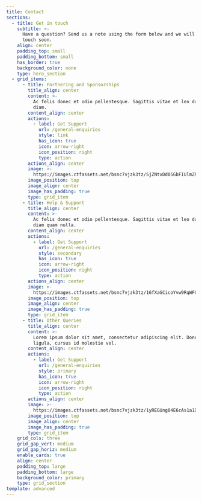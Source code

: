 ```yaml
---
title: Contact
sections:
  - title: Get in touch
    subtitle: >-
      Have a question? Send us a note using the form below and we will be in
      touch soon.
    align: center
    padding_top: small
    padding_bottom: small
    has_border: true
    background_color: none
    type: hero_section
  - grid_items:
      - title: Partnering and Sponsorships
        title_align: center
        content: >-
          Ac felis donec et odio pellentesque. Sagittis vitae et leo duis ut
          diam.
        content_align: center
        actions:
          - label: Get Support
            url: /general-enquiries
            style: link
            has_icon: true
            icon: arrow-right
            icon_position: right
            type: action
        actions_align: center
        image: >-
          https://images.ctfassets.net/bsnc7vjzk3tz/5jZNtvDd05GbFIUlmZhaOJ/490d86c7d6fee96e219b43841471c089/icon-1.svg
        image_position: top
        image_align: center
        image_has_padding: true
        type: grid_item
      - title: Help & Support
        title_align: center
        content: >-
          Ac felis donec et odio pellentesque. Sagittis vitae et leo duis ut
          diam quam nulla.
        content_align: center
        actions:
          - label: Get Support
            url: /general-enquiries
            style: secondary
            has_icon: true
            icon: arrow-right
            icon_position: right
            type: action
        actions_align: center
        image: >-
          https://images.ctfassets.net/bsnc7vjzk3tz/16fXaGCicoYvw9RqWFOdCn/b85af13981d12a703660914cac3e8d30/icon-2.svg
        image_position: top
        image_align: center
        image_has_padding: true
        type: grid_item
      - title: Other Queries
        title_align: center
        content: >-
          Lorem ipsum dolor sit amet, consectetur adipiscing elit. Donec nisl
          ligula, cursus id molestie vel.
        content_align: center
        actions:
          - label: Get Support
            url: /general-enquiries
            style: primary
            has_icon: true
            icon: arrow-right
            icon_position: right
            type: action
        actions_align: center
        image: >-
          https://images.ctfassets.net/bsnc7vjzk3tz/1yREGUng04E6cAs1a1Ds9S/efa357b89d05719a7b22c78a5199de0f/icon-3.svg
        image_position: top
        image_align: center
        image_has_padding: true
        type: grid_item
    grid_cols: three
    grid_gap_vert: medium
    grid_gap_horiz: medium
    enable_cards: true
    align: center
    padding_top: large
    padding_bottom: large
    background_color: primary
    type: grid_section
template: advanced
---
```

